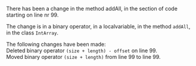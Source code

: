 There has been a change in the method addAll, in the section of code starting on line nr 99.
  
The change is in a binary operator, in a localvariable, in the method ```addAll```, in the class ```IntArray```.
  
The following changes have been made:  
Deleted binary operator ```(size + length) - offset``` on line 99.  
Moved binary operator ```(size + length)``` from line 99 to line 99.  
